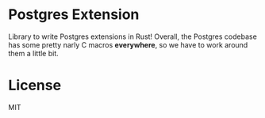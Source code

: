 # Postgres Extension

Library to write Postgres extensions in Rust! Overall, the Postgres codebase has some pretty narly C macros **everywhere**, so we have to work around them a little bit.

# License

MIT
